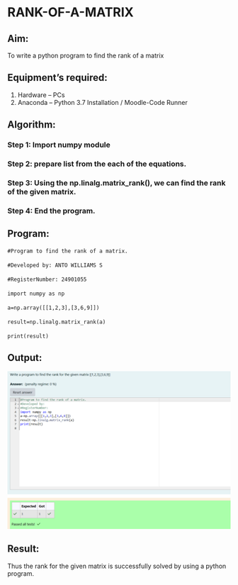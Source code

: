 # RANK-OF-A-MATRIX
## Aim:
To write a python program to find the rank of a matrix
## Equipment’s required:
1. 	Hardware – PCs
2. 	Anaconda – Python 3.7 Installation / Moodle-Code Runner
## Algorithm:
### Step 1: Import numpy module
### Step 2: prepare list from the each of the equations.
### Step 3: Using the np.linalg.matrix_rank(), we can find the rank of the given matrix.
### Step 4: End the program.
## Program:
```
#Program to find the rank of a matrix.

#Developed by: ANTO WILLIAMS S

#RegisterNumber: 24901055

import numpy as np

a=np.array([[1,2,3],[3,6,9]])

result=np.linalg.matrix_rank(a)

print(result)
```
## Output:
![alt text](<Screenshot 2024-12-26 223144.png>)

## Result:
Thus the rank for the given matrix is successfully solved by  using a python program.

